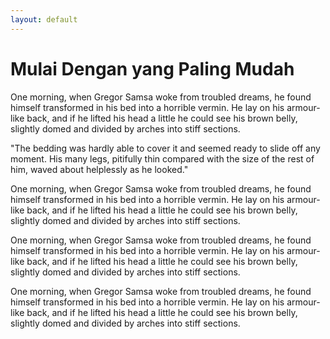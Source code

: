 ```yaml
---
layout: default
---
```


# Mulai Dengan yang Paling Mudah

<p class="intro">One morning, when Gregor Samsa woke from troubled dreams, he found himself
transformed in his bed into a horrible vermin. He lay on his armour-like
back, and if he lifted his head a little he could see his brown belly,
slightly domed and divided by arches into stiff sections.</p>

<p class="pullquote">"The bedding was hardly able to cover it and seemed ready to slide off any
  moment. His many legs, pitifully thin compared with the size of the rest
  of him, waved about helplessly as he looked."</p>

One morning, when Gregor Samsa woke from troubled dreams, he found himself
transformed in his bed into a horrible vermin. He lay on his armour-like
back, and if he lifted his head a little he could see his brown belly,
slightly domed and divided by arches into stiff sections.

One morning, when Gregor Samsa woke from troubled dreams, he found himself
transformed in his bed into a horrible vermin. He lay on his armour-like
back, and if he lifted his head a little he could see his brown belly,
slightly domed and divided by arches into stiff sections.

One morning, when Gregor Samsa woke from troubled dreams, he found himself
transformed in his bed into a horrible vermin. He lay on his armour-like
back, and if he lifted his head a little he could see his brown belly,
slightly domed and divided by arches into stiff sections.
